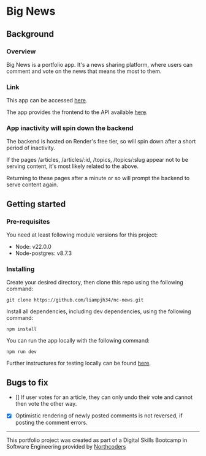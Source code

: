 # Big News

## Background

### Overview

Big News is a portfolio app. It's a news sharing platform, where users can comment and vote on the news that means the most to them.

### Link

This app can be accessed [here](https://chimerical-croquembouche-a66afe.netlify.app/).

The app provides the frontend to the API available [here](https://github.com/liampjh34/nc-news-backend).

### App inactivity will spin down the backend

The backend is hosted on Render's free tier, so will spin down after a short period of inactivity. 

If the pages /articles, /articles/:id, /topics, /topics/:slug appear not to be serving content, it's most likely related to the above. 

Returning to these pages after a minute or so will prompt the backend to serve content again.

## Getting started

### Pre-requisites
You need at least following module versions for this project:

- Node: v22.0.0
- Node-postgres: v8.7.3

### Installing
Create your desired directory, then clone this repo using the following command:

````
git clone https://github.com/liampjh34/nc-news.git
````

Install all dependencies, including dev dependencies, using the following command:

````
npm install
````
You can run the app locally with the following command:

````
npm run dev
````

Further instructures for testing locally can be found [here](https://vitejs.dev/guide/static-deploy.html#building-the-app).

## Bugs to fix

- [] If user votes for an article, they can only undo their vote and cannot then vote the other way.
- [x] Optimistic rendering of newly posted comments is not reversed, if posting the comment errors.

---------
This portfolio project was created as part of a Digital Skills Bootcamp in Software Engineering provided by [Northcoders](https://northcoders.com/)